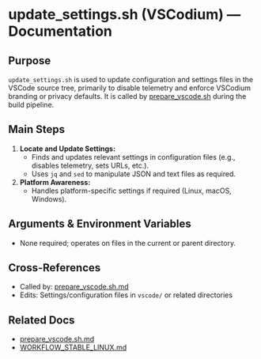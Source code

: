 # update_settings.sh (VSCodium) — Documentation

## Purpose
`update_settings.sh` is used to update configuration and settings files in the VSCode source tree, primarily to disable telemetry and enforce VSCodium branding or privacy defaults. It is called by [prepare_vscode.sh](./prepare_vscode.sh.md) during the build pipeline.

## Main Steps
1. **Locate and Update Settings:**
   - Finds and updates relevant settings in configuration files (e.g., disables telemetry, sets URLs, etc.).
   - Uses `jq` and `sed` to manipulate JSON and text files as required.
2. **Platform Awareness:**
   - Handles platform-specific settings if required (Linux, macOS, Windows).

## Arguments & Environment Variables
- None required; operates on files in the current or parent directory.

## Cross-References
- Called by: [prepare_vscode.sh.md](./prepare_vscode.sh.md)
- Edits: Settings/configuration files in `vscode/` or related directories

## Related Docs
- [prepare_vscode.sh.md](./prepare_vscode.sh.md)
- [WORKFLOW_STABLE_LINUX.md](./WORKFLOW_STABLE_LINUX.md)
